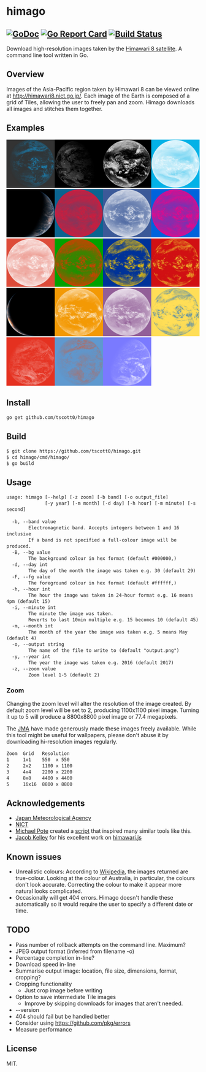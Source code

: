 # himago

[![GoDoc](https://godoc.org/github.com/tscott0/himago?status.svg)](https://godoc.org/github.com/tscott0/himago) [![Go Report Card](https://goreportcard.com/badge/github.com/tscott0/himago)](https://goreportcard.com/report/github.com/tscott0/himago) [![Build Status](https://travis-ci.org/tscott0/himago.svg?branch=master)](https://travis-ci.org/tscott0/himago)
---
Download high-resolution images taken by the [Himawari 8 satellite](https://en.wikipedia.org/wiki/Himawari_8). A command line tool written in Go.

## Overview 

Images of the Asia-Pacific region taken by Himawari 8 can be viewed online at http://himawari8.nict.go.jp/. Each image of the Earth is composed of a grid of Tiles, allowing the user to freely pan and zoom. Himago downloads all images and stitches them together.

## Examples
<img src="/_examples/arch.png?raw=true" width="25%"><img src="/_examples/b05-06.png?raw=true" width="25%"><img src="/_examples/b11-12.png?raw=true" width="25%"><img src="/_examples/blue.png?raw=true" width="25%">
<img src="/_examples/current.png?raw=true" width="25%"><img src="/_examples/dominos.png?raw=true" width="25%"><img src="/_examples/facebook.png?raw=true" width="25%"><img src="/_examples/flickr.png?raw=true" width="25%">
<img src="/_examples/gplus.png?raw=true" width="25%"><img src="/_examples/heineken.png?raw=true" width="25%"><img src="/_examples/ikea.png?raw=true" width="25%"><img src="/_examples/lego.png?raw=true" width="25%">
<img src="/_examples/noband-12.png?raw=true" width="25%"><img src="/_examples/orange.png?raw=true" width="25%"><img src="/_examples/purple.png?raw=true" width="25%"><img src="/_examples/python.png?raw=true" width="25%">
<img src="/_examples/red.png?raw=true" width="25%"><img src="/_examples/reddit.png?raw=true" width="25%"><img src="/_examples/rgb1.png?raw=true" width="25%">

## Install

```
go get github.com/tscott0/himago
```

## Build

```
$ git clone https://github.com/tscott0/himago.git
$ cd himago/cmd/himago/
$ go build
```

## Usage

```
usage: himago [--help] [-z zoom] [-b band] [-o output_file]
              [-y year] [-m month] [-d day] [-h hour] [-m minute] [-s second]

  -b, --band value
    	Electromagnetic band. Accepts integers between 1 and 16 inclusive
    	If a band is not specified a full-colour image will be produced.
  -B, --bg value
    	The background colour in hex format (default #000000,)
  -d, --day int
    	The day of the month the image was taken e.g. 30 (default 29)
  -F, --fg value
    	The foreground colour in hex format (default #ffffff,)
  -h, --hour int
    	The hour the image was taken in 24-hour format e.g. 16 means 4pm (default 15)
  -i, --minute int
    	The minute the image was taken.
    	Reverts to last 10min multiple e.g. 15 becomes 10 (default 45)
  -m, --month int
    	The month of the year the image was taken e.g. 5 means May (default 4)
  -o, --output string
    	The name of the file to write to (default "output.png")
  -y, --year int
    	The year the image was taken e.g. 2016 (default 2017)
  -z, --zoom value
    	Zoom level 1-5 (default 2)

```

### Zoom
Changing the zoom level will alter the resolution of the image created. By default zoom level will be set to 2, producing 1100x1100 pixel image. Turning it up to 5 will produce a 8800x8800 pixel image or 77.4 megapixels. 

The [JMA](https://en.wikipedia.org/wiki/Japan_Meteorological_Agency) have made generously made these images freely available. While this tool might be useful for wallpapers, please don't abuse it by downloading hi-resolution images regularly.

```
Zoom  Grid   Resolution
1     1x1    550  x 550
2     2x2    1100 x 1100
3     4x4    2200 x 2200
4     8x8    4400 x 4400
5     16x16  8800 x 8800
```

## Acknowledgements
* [Japan Meteorological Agency](https://en.wikipedia.org/wiki/Japan_Meteorological_Agency)
* [NICT](https://www.nict.go.jp/en/about/)
* [Michael Pote](https://github.com/MichaelPote) created a [script](https://gist.github.com/MichaelPote/92fa6e65eacf26219022) that inspired many similar tools like this.
* [Jacob Kelley](https://github.com/jakiestfu) for his excellent work on [himawari.js](https://github.com/jakiestfu/himawari.js)

## Known issues
* Unrealistic colours: According to [Wikipedia](https://en.wikipedia.org/wiki/Himawari_8), the images returned are true-colour. Looking at the colour of Australia, in particular, the colours don't look accurate. Correcting the colour to make it appear more natural looks complicated.
* Occasionally will get 404 errors. Himago doesn't handle these automatically so it would require the user to specify a different date or time.

## TODO
* Pass number of rollback attempts on the command line. Maximum?
* JPEG output format (inferred from filename -o)
* Percentage completion in-line?
* Download speed in-line
* Summarise output image: location, file size, dimensions, format, cropping?
* Cropping functionality
  * Just crop image before writing
* Option to save intermediate Tile images
  * Improve by skipping downloads for images that aren't needed.
* --version
* 404 should fail but be handled better
* Consider using https://github.com/pkg/errors
* Measure performance


## License

MIT.
